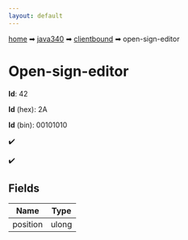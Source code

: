 ```yaml
---
layout: default
---
```


[home](/) ➡ [java340](/protocol/java340) ➡ [clientbound](/protocol/java340/clientbound) ➡ open-sign-editor

# Open-sign-editor

**Id**: 42

**Id** (hex): 2A

**Id** (bin): 00101010

✔️

✔️

## Fields

Name | Type
---|---
position | ulong

